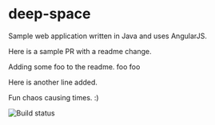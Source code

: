 

# deep-space
Sample web application written in Java and uses AngularJS.

Here is a sample PR with a readme change.

Adding some foo to the readme. foo foo

Here is another line added.

Fun chaos causing times. :)

![Build status](https://xplatalm.visualstudio.com/_apis/public/build/definitions/2e348813-7e6d-4c49-a1ea-246d9e681b7d/142/badge)
